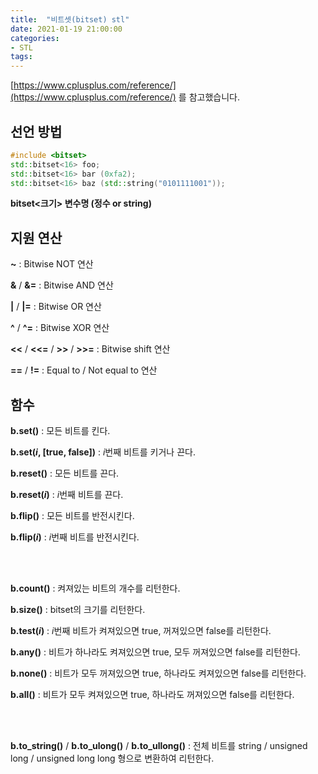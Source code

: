```yaml
---
title:  "비트셋(bitset) stl"
date: 2021-01-19 21:00:00
categories: 
- STL
tags:
---
```




[https://www.cplusplus.com/reference/](https://www.cplusplus.com/reference/) 를 참고했습니다.



## 선언 방법

```c++
#include <bitset> 
std::bitset<16> foo;
std::bitset<16> bar (0xfa2);
std::bitset<16> baz (std::string("0101111001"));
```

**bitset\<크기\> 변수명 (정수 or string)**



## 지원 연산

**~** : Bitwise NOT 연산

**&** / **&=** : Bitwise AND 연산

**\|** / **\|=** : Bitwise OR 연산

**^** / **^=** : Bitwise XOR 연산

**\<<** / **\<<=** / **\>>** / **\>>=** : Bitwise shift 연산

**==** / **!=** : Equal to / Not equal to 연산



## 함수

**b.set()** : 모든 비트를 킨다.

**b.set($i$, [true, false])** : $i$번째 비트를 키거나 끈다.

**b.reset()** : 모든 비트를 끈다.

**b.reset($i$)** : $i$번째 비트를 끈다.

**b.flip()** : 모든 비트를 반전시킨다.

**b.flip($i$)** : $i$번째 비트를 반전시킨다.

<br/><br/>

**b.count()** : 켜져있는 비트의 개수를 리턴한다.

**b.size()** : bitset의 크기를 리턴한다.

**b.test($i$)** : $i$번째 비트가 켜져있으면 true, 꺼져있으면 false를 리턴한다.

**b.any()**  : 비트가 하나라도 켜져있으면 true, 모두 꺼져있으면 false를 리턴한다.

**b.none()** : 비트가 모두 꺼져있으면 true, 하나라도 켜져있으면 false를 리턴한다.

**b.all()** : 비트가 모두 켜져있으면 true, 하나라도 꺼져있으면 false를 리턴한다.

<br/><br/>

**b.to_string()** / **b.to_ulong()** / **b.to_ullong()** : 전체 비트를 string / unsigned long / unsigned long long 형으로 변환하여 리턴한다.
